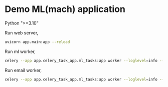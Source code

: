 # Demo ML(mach) application

Python ">=3.10"

Run web server,

```sh
uvicorn app.main:app --reload
```

Run ml worker,

```sh
celery --app app.celery_task_app.ml_tasks:app worker --loglevel=info --queue=ml_service
```

Run email worker,

```sh
celery --app app.celery_task_app.ml_tasks:app worker --loglevel=info --queue=email_service
```
